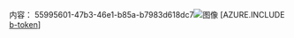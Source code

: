内容： 55995601-47b3-46e1-b85a-b7983d618dc7![图像](80a3ed18-df77-4dc7-959c-94c65ede8d90.png)
[AZURE.INCLUDE [b-token](5c25ba4c-f165-4042-ad37-9a102c5755ce.md)]
